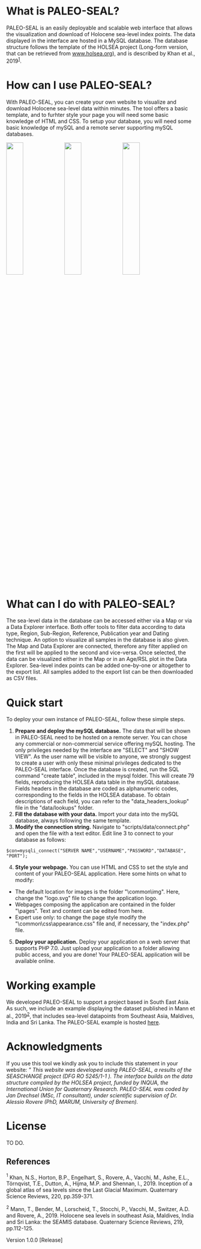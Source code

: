 # What is PALEO-SEAL?
PALEO-SEAL is an easily deployable and scalable web interface that allows the visualization and download of Holocene sea-level index points. The data displayed in the interface are hosted in a MySQL database. The database structure follows the template of the HOLSEA project (Long-form version, that can be retrieved from <a href="https://www.holsea.org/archive-your-data">www.holsea.org</a>), and is described by Khan et al., 2019<sup>[1](#Khan2019)</sup>.

# How can I use PALEO-SEAL?
With PALEO-SEAL, you can create your own website to visualize and download Holocene sea-level data within minutes. The tool offers a basic template, and to furhter style your page you will need some basic knowledge of HTML and CSS. To setup your database, you will need some basic knowledge of mySQL and a remote server supporting mySQL databases.

<img src="https://user-images.githubusercontent.com/16379400/95067596-5c9d2c00-0704-11eb-9b87-096525378671.JPG" width="30%"></img> <img src="https://user-images.githubusercontent.com/16379400/95067597-5dce5900-0704-11eb-9ae5-99768ea6d878.JPG" width="30%"></img> <img src="https://user-images.githubusercontent.com/16379400/95067599-5dce5900-0704-11eb-8a1e-a35ab7bc6604.JPG" width="30%"></img> 

# What can I do with PALEO-SEAL?
The sea-level data in the database can be accessed either via a Map or via a Data Explorer interface. Both offer tools to filter data according to data type, Region, Sub-Region, Reference, Publication year and Dating technique. An option to visualize all samples in the database is also given. The Map and Data Explorer are connected, therefore any filter applied on the first will be applied to the second and vice-versa. Once selected, the data can be visualized either in the Map or in an Age/RSL plot in the Data Explorer. Sea-level index points can be added one-by-one or altogether to the export list. All samples added to the export list can be then downloaded as CSV files.

# Quick start
To deploy your own instance of PALEO-SEAL, follow these simple steps.
1. <b>Prepare and deploy the mySQL database.</b> The data that will be shown in PALEO-SEAL need to be hosted on a remote server. You can chose any commercial or non-commercial service offering mySQL hosting. The only privileges needed by the interface are "SELECT" and "SHOW VIEW". As the user name will be visible to anyone, we strongly suggest to create a user with only these minimal privileges dedicated to the PALEO-SEAL interface. Once the database is created, run the SQL command "create table", included in the mysql folder. This will create 79 fields, reproducing the HOLSEA data table in the mySQL database. Fields headers in the database are coded as alphanumeric codes, corresponding to the fields in the HOLSEA database. To obtain descriptions of each field, you can refer to the "data_headers_lookup" file in the "data/lookups" folder.
2. <b>Fill the database with your data.</b> Import your data into the mySQL database, always following the same template.
3. <b>Modify the connection string.</b> Navigate to "scripts/data/connect.php" and open the file with a text editor. Edit line 3 to connect to your database as follows:
```
$con=mysqli_connect("SERVER NAME","USERNAME","PASSWORD","DATABASE", "PORT");
```
4. <b>Style your webpage.</b> You can use HTML and CSS to set the style and content of your PALEO-SEAL application. Here some hints on what to modify:
  * The default location for images is the folder "\common\img". Here, change the "logo.svg" file to change the application logo.
  * Webpages composing the application are contained in the folder "\pages". Text and content can be edited from here.
  * Expert use only: to change the page style modify the "\common\css\appearance.css" file and, if necessary, the "index.php" file.
5. <b>Deploy your application.</b> Deploy your application on a web server that supports PHP 7.0. Just upload your application to a folder allowing public access, and you are done! Your PALEO-SEAL application will be available online.

# Working example
We developed PALEO-SEAL to support a project based in South East Asia. As such, we include an example displaying the dataset published in Mann et al., 2019<sup>[2](#Mann2019)</sup>, that includes sea-level datapoints from Southeast Asia, Maldives, India and Sri Lanka. The PALEO-SEAL example is hosted <a href="https://warmcoasts.eu/paleo-seal/#!/">here</a>. 

# Acknowledgments
If you use this tool we kindly ask you to include this statement in your website: *" This website was developed using PALEO-SEAL, a results of the SEASCHANGE project (DFG RO 5245/1-1 ). The interface builds on the data structure compiled by the HOLSEA project, funded by INQUA, the International Union for Quaternary Research. PALEO-SEAL was coded by Jan Drechsel (MSc, IT consultant), under scientific supervision of Dr. Alessio Rovere (PhD, MARUM, University of Bremen).*

# License
TO DO.

## References
<a name="Khan2019"><sup>1</sup></a> Khan, N.S., Horton, B.P., Engelhart, S., Rovere, A., Vacchi, M., Ashe, E.L., Törnqvist, T.E., Dutton, A., Hijma, M.P. and Shennan, I., 2019. Inception of a global atlas of sea levels since the Last Glacial Maximum. Quaternary Science Reviews, 220, pp.359-371.

<a name="Mann2019"><sup>2</sup></a> Mann, T., Bender, M., Lorscheid, T., Stocchi, P., Vacchi, M., Switzer, A.D. and Rovere, A., 2019. Holocene sea levels in southeast Asia, Maldives, India and Sri Lanka: the SEAMIS database. Quaternary Science Reviews, 219, pp.112-125. 


Version 1.0.0 [Release]


